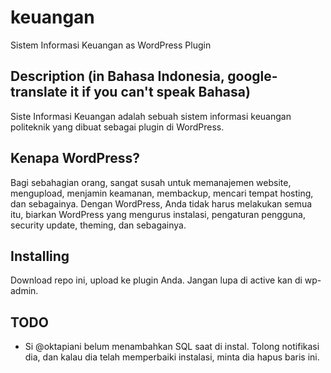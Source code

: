 keuangan
========

Sistem Informasi Keuangan as WordPress Plugin

Description (in Bahasa Indonesia, google-translate it if you can't speak Bahasa)
--------------------------------------------------------------------------------
Siste Informasi Keuangan adalah sebuah sistem informasi keuangan politeknik yang dibuat sebagai plugin di WordPress.

Kenapa WordPress?
-----------------
Bagi sebahagian orang, sangat susah untuk memanajemen website, mengupload, menjamin keamanan, membackup, mencari tempat hosting, dan sebagainya.
Dengan WordPress, Anda tidak harus melakukan semua itu, biarkan WordPress yang mengurus instalasi, pengaturan pengguna, security update, theming, dan sebagainya.

Installing
----------
Download repo ini, upload ke plugin Anda. Jangan lupa di active kan di wp-admin.

TODO
----
* Si @oktapiani belum menambahkan SQL saat di instal. Tolong notifikasi dia, dan kalau dia telah memperbaiki instalasi, minta dia hapus baris ini.
